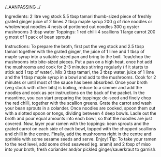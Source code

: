 /_AANPASSING _/

Ingredients:
2 litre veg stock
5.5 tbsp tamari
thumb-sized piece of freshly grated ginger
juice of 2 limes
2 tbsp maple syrup
200 g of rice noodles or wholewheat noodles 4 nests of portioned out noodles
300 g oyster mushrooms
3 tbsp water
Toppings:
1 red chilli
4 scallions
1 large carrot
200 g most of 1 pack of bean sprouts

Instructions:
To prepare the broth, first put the veg stock and 2.5 tbsp tamari together with the grated ginger, the juice of 1 lime and 1 tbsp of maple syrup into a suitable sized pan and bring to the boil.
Tear/chop the mushrooms into bite-sized pieces.
Put a pan on a high heat, once hot add the mushrooms and cook for 2-3 minutes stirring regularly (if it starts to stick add 1 tsp of water).
Mix 3 tbsp tamari, the 3 tbsp water, juice of 1 lime and the 1 tbsp maple syrup in a bowl and add to the mushrooms. Cook for 2 minutes or until most of the sauce has been absorbed.
Once your broth (veg stock with other bits) is boiling, reduce to a simmer and add the noodles and cook as per instructions on the back of the packet.
In the meantime, you can start preparing the toppings: de-seed and finely chop the red chilli, together with the scallion greens. Grate the carrot and wash your bean sprouts in a colander.
Once noodles are cooked, spoon them out with a slotted spoon or tongs, dividing between 4 deep bowls. Ladle out the broth and pour equal amounts into each bowl, so that the noodles are just covered.
Now, layer your ramen with the toppings: bean sprouts and the grated carrot on each side of each bowl, topped with the chopped scallions and chilli in the centre.
Finally, add the mushrooms right in the centre and sprinkle with some sesame seeds and serve. Enjoy!
Tip: To take your ramen to the next level, add some dried seaweed (eg. arami) and 2 tbsp of miso into your broth, fresh coriander and/or pickled ginger/sauerkraut to garnish.

